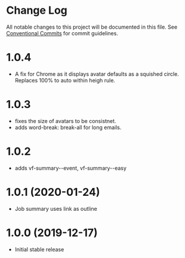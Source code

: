 # Change Log

All notable changes to this project will be documented in this file.
See [Conventional Commits](https://conventionalcommits.org) for commit guidelines.

# 1.0.4

* A fix for Chrome as it displays avatar defaults as a squished circle. Replaces 100% to auto within heigh rule.

# 1.0.3

* fixes the size of avatars to be consistnet.
* adds word-break: break-all for long emails.

# 1.0.2

* adds vf-summary--event, vf-summary--easy


# 1.0.1 (2020-01-24)

* Job summary uses link as outline

# 1.0.0 (2019-12-17)

* Initial stable release
